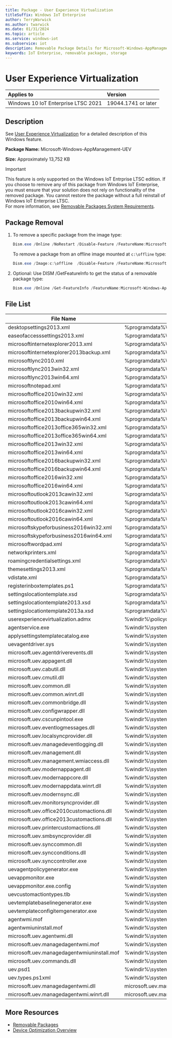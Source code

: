 ```yaml
---
title: Package - User Experience Virtualization
titleSuffix: Windows IoT Enterprise
author: TerryWarwick
ms.author: twarwick
ms.date: 01/31/2024
ms.topic: article
ms.service: windows-iot
ms.subservice: iot
description: Removable Package Details for Microsoft-Windows-AppManagment-UEV
keywords: IoT Enterprise, removable packages, storage
---
```


# User Experience Virtualization

| Applies to                          |  Version            |
|:------------------------------------|:--------------------|
| Windows 10 IoT Enterprise LTSC 2021 | 19044.1741 or later |

## Description  

See [User Experience Virtualization](/windows/configuration/ue-v/uev-for-windows) for a detailed description of this Windows feature.

**Package Name:**  Microsoft-Windows-AppManagement-UEV

**Size:**  Approximately 13,752 KB

> [!IMPORTANT]
>
> This feature is only supported on the Windows IoT Entrprise LTSC edition.  If you choose to remove any of this package from Windows IoT Enterprise, you must ensure that your solution does not rely on functionality of the removed package. You cannot restore the package without a full reinstall of Windows IoT Enterprise LTSC.  
> For more information, see [Removable Packages System Requirements](../Removable-Packages.md#system-requirements).

## Package Removal

1. To remove a specific package from the image type:

   ```powershell
   Dism.exe /Online /NoRestart /Disable-Feature /FeatureName:Microsoft-Windows-AppManagement-UEV /PackageName:@Package
   ````

   To remove a package from an offline image mounted at `c:\offline` type:

   ```powershell
   Dism.exe /Image:c:\offline  /Disable-Feature /FeatureName:Microsoft-Windows-AppManagement-UEV /PackageName:@Package
   ```

1. Optional: Use DISM /GetFeatureInfo to get the status of a removable package type:

   ```powershell
   Dism.exe /Online /Get-FeatureInfo /FeatureName:Microsoft-Windows-AppManagement-UEV /PackageName:@Package
   ````

## File List

| File Name | Installed Location |
|-----------|--------------------|
| desktopsettings2013.xml                    | %programdata%\microsoft\uev\inboxtemplates\desktopsettings2013.xml |
| easeofaccesssettings2013.xml               | %programdata%\microsoft\uev\inboxtemplates\easeofaccesssettings2013.xml |
| microsoftinternetexplorer2013.xml          | %programdata%\microsoft\uev\inboxtemplates\microsoftinternetexplorer2013.xml |
| microsoftinternetexplorer2013backup.xml    | %programdata%\microsoft\uev\inboxtemplates\microsoftinternetexplorer2013backup.xml |
| microsoftlync2010.xml                      | %programdata%\microsoft\uev\inboxtemplates\microsoftlync2010.xml |
| microsoftlync2013win32.xml                 | %programdata%\microsoft\uev\inboxtemplates\microsoftlync2013win32.xml |
| microsoftlync2013win64.xml                 | %programdata%\microsoft\uev\inboxtemplates\microsoftlync2013win64.xml |
| microsoftnotepad.xml                       | %programdata%\microsoft\uev\inboxtemplates\microsoftnotepad.xml |
| microsoftoffice2010win32.xml               | %programdata%\microsoft\uev\inboxtemplates\microsoftoffice2010win32.xml |
| microsoftoffice2010win64.xml               | %programdata%\microsoft\uev\inboxtemplates\microsoftoffice2010win64.xml |
| microsoftoffice2013backupwin32.xml         | %programdata%\microsoft\uev\inboxtemplates\microsoftoffice2013backupwin32.xml |
| microsoftoffice2013backupwin64.xml         | %programdata%\microsoft\uev\inboxtemplates\microsoftoffice2013backupwin64.xml |
| microsoftoffice2013office365win32.xml      | %programdata%\microsoft\uev\inboxtemplates\microsoftoffice2013office365win32.xml |
| microsoftoffice2013office365win64.xml      | %programdata%\microsoft\uev\inboxtemplates\microsoftoffice2013office365win64.xml |
| microsoftoffice2013win32.xml               | %programdata%\microsoft\uev\inboxtemplates\microsoftoffice2013win32.xml |
| microsoftoffice2013win64.xml               | %programdata%\microsoft\uev\inboxtemplates\microsoftoffice2013win64.xml |
| microsoftoffice2016backupwin32.xml         | %programdata%\microsoft\uev\inboxtemplates\microsoftoffice2016backupwin32.xml |
| microsoftoffice2016backupwin64.xml         | %programdata%\microsoft\uev\inboxtemplates\microsoftoffice2016backupwin64.xml |
| microsoftoffice2016win32.xml               | %programdata%\microsoft\uev\inboxtemplates\microsoftoffice2016win32.xml |
| microsoftoffice2016win64.xml               | %programdata%\microsoft\uev\inboxtemplates\microsoftoffice2016win64.xml |
| microsoftoutlook2013cawin32.xml            | %programdata%\microsoft\uev\inboxtemplates\microsoftoutlook2013cawin32.xml |
| microsoftoutlook2013cawin64.xml            | %programdata%\microsoft\uev\inboxtemplates\microsoftoutlook2013cawin64.xml |
| microsoftoutlook2016cawin32.xml            | %programdata%\microsoft\uev\inboxtemplates\microsoftoutlook2016cawin32.xml |
| microsoftoutlook2016cawin64.xml            | %programdata%\microsoft\uev\inboxtemplates\microsoftoutlook2016cawin64.xml |
| microsoftskypeforbusiness2016win32.xml     | %programdata%\microsoft\uev\inboxtemplates\microsoftskypeforbusiness2016win32.xml |
| microsoftskypeforbusiness2016win64.xml     | %programdata%\microsoft\uev\inboxtemplates\microsoftskypeforbusiness2016win64.xml |
| microsoftwordpad.xml                       | %programdata%\microsoft\uev\inboxtemplates\microsoftwordpad.xml |
| networkprinters.xml                        | %programdata%\microsoft\uev\inboxtemplates\networkprinters.xml |
| roamingcredentialsettings.xml              | %programdata%\microsoft\uev\inboxtemplates\roamingcredentialsettings.xml |
| themesettings2013.xml                      | %programdata%\microsoft\uev\inboxtemplates\themesettings2013.xml |
| vdistate.xml                               | %programdata%\microsoft\uev\inboxtemplates\vdistate.xml |
| registerinboxtemplates.ps1                 | %programdata%\microsoft\uev\scripts\registerinboxtemplates.ps1 |
| settingslocationtemplate.xsd               | %programdata%\microsoft\uev\templates\settingslocationtemplate.xsd |
| settingslocationtemplate2013.xsd           | %programdata%\microsoft\uev\templates\settingslocationtemplate2013.xsd |
| settingslocationtemplate2013a.xsd          | %programdata%\microsoft\uev\templates\settingslocationtemplate2013a.xsd |
| userexperiencevirtualization.admx          | %windir%\policydefinitions\userexperiencevirtualization.admx |
| agentservice.exe                           | %windir%\system32\agentservice.exe |
| applysettingstemplatecatalog.exe           | %windir%\system32\applysettingstemplatecatalog.exe |
| uevagentdriver.sys                         | %windir%\system32\drivers\uevagentdriver.sys |
| microsoft.uev.agentdriverevents.dll        | %windir%\system32\microsoft.uev.agentdriverevents.dll |
| microsoft.uev.appagent.dll                 | %windir%\system32\microsoft.uev.appagent.dll |
| microsoft.uev.cabutil.dll                  | %windir%\system32\microsoft.uev.cabutil.dll |
| microsoft.uev.cmutil.dll                   | %windir%\system32\microsoft.uev.cmutil.dll |
| microsoft.uev.common.dll                   | %windir%\system32\microsoft.uev.common.dll |
| microsoft.uev.common.winrt.dll             | %windir%\system32\microsoft.uev.common.winrt.dll |
| microsoft.uev.commonbridge.dll             | %windir%\system32\microsoft.uev.commonbridge.dll |
| microsoft.uev.configwrapper.dll            | %windir%\system32\microsoft.uev.configwrapper.dll |
| microsoft.uev.cscunpintool.exe             | %windir%\system32\microsoft.uev.cscunpintool.exe |
| microsoft.uev.eventlogmessages.dll         | %windir%\system32\microsoft.uev.eventlogmessages.dll |
| microsoft.uev.localsyncprovider.dll        | %windir%\system32\microsoft.uev.localsyncprovider.dll |
| microsoft.uev.managedeventlogging.dll      | %windir%\system32\microsoft.uev.managedeventlogging.dll |
| microsoft.uev.management.dll               | %windir%\system32\microsoft.uev.management.dll |
| microsoft.uev.management.wmiaccess.dll     | %windir%\system32\microsoft.uev.management.wmiaccess.dll |
| microsoft.uev.modernappagent.dll           | %windir%\system32\microsoft.uev.modernappagent.dll |
| microsoft.uev.modernappcore.dll            | %windir%\system32\microsoft.uev.modernappcore.dll |
| microsoft.uev.modernappdata.winrt.dll      | %windir%\system32\microsoft.uev.modernappdata.winrt.dll |
| microsoft.uev.modernsync.dll               | %windir%\system32\microsoft.uev.modernsync.dll |
| microsoft.uev.monitorsyncprovider.dll      | %windir%\system32\microsoft.uev.monitorsyncprovider.dll |
| microsoft.uev.office2010customactions.dll  | %windir%\system32\microsoft.uev.office2010customactions.dll |
| microsoft.uev.office2013customactions.dll  | %windir%\system32\microsoft.uev.office2013customactions.dll |
| microsoft.uev.printercustomactions.dll     | %windir%\system32\microsoft.uev.printercustomactions.dll |
| microsoft.uev.smbsyncprovider.dll          | %windir%\system32\microsoft.uev.smbsyncprovider.dll |
| microsoft.uev.synccommon.dll               | %windir%\system32\microsoft.uev.synccommon.dll |
| microsoft.uev.syncconditions.dll           | %windir%\system32\microsoft.uev.syncconditions.dll |
| microsoft.uev.synccontroller.exe           | %windir%\system32\microsoft.uev.synccontroller.exe |
| uevagentpolicygenerator.exe                | %windir%\system32\uevagentpolicygenerator.exe |
| uevappmonitor.exe                          | %windir%\system32\uevappmonitor.exe |
| uevappmonitor.exe.config                   | %windir%\system32\uevappmonitor.exe.config |
| uevcustomactiontypes.tlb                   | %windir%\system32\uevcustomactiontypes.tlb |
| uevtemplatebaselinegenerator.exe           | %windir%\system32\uevtemplatebaselinegenerator.exe |
| uevtemplateconfigitemgenerator.exe         | %windir%\system32\uevtemplateconfigitemgenerator.exe |
| agentwmi.mof                               | %windir%\system32\wbem\agentwmi.mof |
| agentwmiuninstall.mof                      | %windir%\system32\wbem\agentwmiuninstall.mof |
| microsoft.uev.agentwmi.dll                 | %windir%\system32\wbem\microsoft.uev.agentwmi.dll |
| microsoft.uev.managedagentwmi.mof          | %windir%\system32\wbem\microsoft.uev.managedagentwmi.mof |
| microsoft.uev.managedagentwmiuninstall.mof | %windir%\system32\wbem\microsoft.uev.managedagentwmiuninstall.mof |
| microsoft.uev.commands.dll                 | %windir%\system32\windowspowershell\v1.0\modules\uev\microsoft.uev.commands.dll |
| uev.psd1                                   | %windir%\system32\windowspowershell\v1.0\modules\uev\uev.psd1 |
| uev.types.ps1xml                           | %windir%\system32\windowspowershell\v1.0\modules\uev\uev.types.ps1xml |
| microsoft.uev.managedagentwmi.dll          | microsoft.uev.managedagentwmi.dll |
| microsoft.uev.managedagentwmi.winrt.dll    | microsoft.uev.managedagentwmi.winrt.dll |

## More Resources

- [Removable Packages](../Removable-Packages.md)
- [Device Optimization Overview](../Overview.md)
